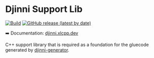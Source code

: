# Djinni Support Lib

[![Build](https://github.com/cross-language-cpp/djinni-support-lib/actions/workflows/build.yml/badge.svg)](https://github.com/cross-language-cpp/djinni-support-lib/actions/workflows/build.yml)
[![GitHub release (latest by date)](https://img.shields.io/github/v/release/cross-language-cpp/djinni-support-lib)](https://github.com/cross-language-cpp/djinni-support-lib/releases/latest)

:arrow_right: Documentation: [djinni.xlcpp.dev](https://djinni.xlcpp.dev/djinni-support-lib/install)

C++ support library that is required as a foundation for the gluecode generated by [djinni-generator](https://github.com/cross-language-cpp/djinni-generator).

